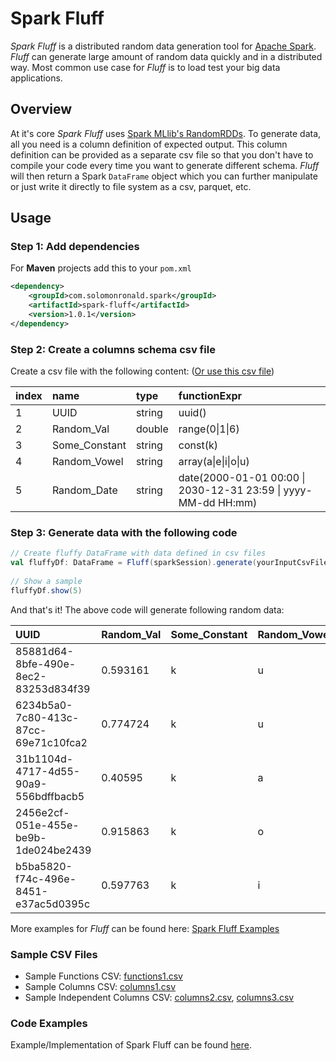 # Spark Fluff

_Spark Fluff_ is a distributed random data generation tool for [Apache Spark](https://spark.apache.org/). _Fluff_ can generate large amount of random data quickly and in a distributed way. Most common use case for _Fluff_ is to load test your big data applications.

## Overview

At it's core _Spark Fluff_ uses [Spark MLlib's RandomRDDs](https://spark.apache.org/docs/3.0.0-preview/api/scala/org/apache/spark/mllib/random/RandomRDDs$.html). To generate data, all you need is a column definition of expected output. This column definition can be provided as a separate csv file so that you don't have to compile your code every time you want to generate different schema. _Fluff_ will then return a Spark `DataFrame` object which you can further manipulate or just write it directly to file system as a csv, parquet, etc.

## Usage

### Step 1: Add dependencies

For __Maven__ projects add this to your `pom.xml`

``` xml
<dependency>
    <groupId>com.solomonronald.spark</groupId>
    <artifactId>spark-fluff</artifactId>
    <version>1.0.1</version>
</dependency>
```

### Step 2: Create a columns schema csv file

Create a csv file with the following content: ([Or use this csv file](./src/test/resources/columns3.csv))

|index|name|type|functionExpr|
|:---|:---|:---|:---|
|1|UUID|string|uuid()|
|2|Random_Val|double|range(0\|1\|6)|
|3|Some_Constant|string|const(k)|
|4|Random_Vowel|string|array(a\|e\|i\|o\|u)|
|5|Random_Date|string|date(2000-01-01 00:00 \| 2030-12-31 23:59 \| yyyy-MM-dd HH:mm)

### Step 3: Generate data with the following code

``` scala
// Create fluffy DataFrame with data defined in csv files
val fluffyDf: DataFrame = Fluff(sparkSession).generate(yourInputCsvFilePath, numRows = 100)
    
// Show a sample
fluffyDf.show(5)
```

And that's it! The above code will generate following random data:

|UUID|Random_Val|Some_Constant|Random_Vowel|Random_Date|
|:---|:---|:---|:---|:---|
|85881d64-8bfe-490e-8ec2-83253d834f39|0.593161|k|u|2006-10-02 18:28|
|6234b5a0-7c80-413c-87cc-69e71c10fca2|0.774724|k|u|2029-04-21 11:48|
|31b1104d-4717-4d55-90a9-556bdffbacb5|0.40595|k|a|2006-10-22 18:49|
|2456e2cf-051e-455e-be9b-1de024be2439|0.915863|k|o|2023-11-07 14:03|
|b5ba5820-f74c-496e-8451-e37ac5d0395c|0.597763|k|i|2007-05-02 21:03|

More examples for _Fluff_ can be found here: [Spark Fluff Examples](https://github.com/solomonronald/spark-fluff-examples)

### Sample CSV Files

- Sample Functions CSV: [functions1.csv](./src/test/resources/functions1.csv)
- Sample Columns CSV: [columns1.csv](./src/test/resources/columns1.csv)
- Sample Independent Columns CSV: [columns2.csv](./src/test/resources/columns2.csv), [columns3.csv](./src/test/resources/columns3.csv)

### Code Examples

Example/Implementation of Spark Fluff can be found [here](https://github.com/solomonronald/spark-fluff-examples).
